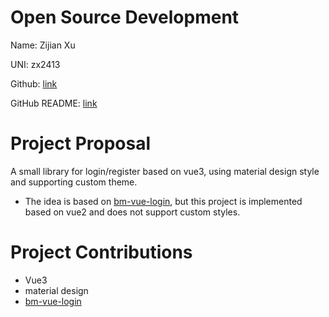 # Open Source Development
Name: Zijian Xu

UNI: zx2413

Github: [link](https://github.com/Kawamiya)

GitHub README: [link](https://github.com/Kawamiya/Kawamiya/blob/main/README.md)

# Project Proposal
A small library for login/register based on vue3, using material design style and supporting custom theme. 
* The idea is based on [bm-vue-login](https://github.com/BIGDgreen/bm-vue-login), but this project is implemented based on vue2 and does not support custom styles.

# Project Contributions
* Vue3
* material design
* [bm-vue-login](https://github.com/BIGDgreen/bm-vue-login)
